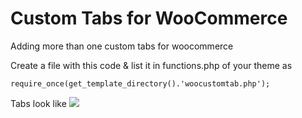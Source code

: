# Custom Tabs for WooCommerce
Adding more than one custom tabs for woocommerce

Create a file with this code & list it in functions.php of your theme as 

<code>require_once(get_template_directory().'woocustomtab.php');</code>


Tabs look like
<img src="http://imgur.com/a/bpvew" />
